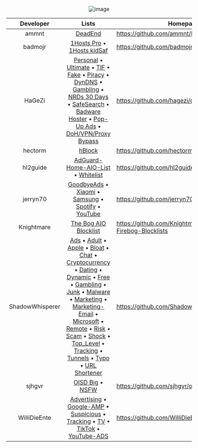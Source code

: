 <div align="center">

![image](https://github.com/KnightmareVIIVIIXC/bigaioblocklist/assets/114373431/8ac66069-e240-48fb-8ab3-5eb97b4eb72f)


| Developer | Lists | Homepage |
|:---:|:---:|---|
| ammnt | [DeadEnd](https://github.com/ammnt/DeadEnd/raw/main/filter.txt) | https://github.com/ammnt/DeadEnd |
| badmojr | [1Hosts Pro](https://o0.pages.dev/Pro/adblock.txt) • [1Hosts kidSaf](https://badmojr.gitlab.io/addons_1hosts/kidSaf/adblock.txt) | https://github.com/badmojr/1Hosts |
| HaGeZi | [Personal](https://github.com/hagezi/dns-blocklists/blob/main/adblock/personal.txt) • [Ultimate](https://raw.githubusercontent.com/hagezi/dns-blocklists/main/adblock/ultimate.txt) • [TIF](https://raw.githubusercontent.com/hagezi/dns-blocklists/main/adblock/tif.txt) • [Fake](https://raw.githubusercontent.com/hagezi/dns-blocklists/main/adblock/fake.txt) • [Piracy](https://raw.githubusercontent.com/hagezi/dns-blocklists/main/adblock/anti.piracy.txt) • [DynDNS](https://raw.githubusercontent.com/hagezi/dns-blocklists/main/adblock/dyndns.txt) • [Gambling](https://raw.githubusercontent.com/hagezi/dns-blocklists/main/adblock/gambling.txt) • [NRDs 30 Days](https://raw.githubusercontent.com/hagezi/dns-blocklists/main/adblock/nrds.30.txt) • [SafeSearch](https://raw.githubusercontent.com/hagezi/dns-blocklists/main/adblock/nosafesearch.txt) • [Badware Hoster](https://raw.githubusercontent.com/hagezi/dns-blocklists/main/adblock/hoster.txt) • [Pop-Up Ads](https://raw.githubusercontent.com/hagezi/dns-blocklists/main/adblock/popupads.txt) • [DoH/VPN/Proxy Bypass](https://raw.githubusercontent.com/hagezi/dns-blocklists/main/adblock/doh-vpn-proxy-bypass.txt) | https://github.com/hagezi/dns-blocklists |
| hectorm | [hBlock](https://hblock.molinero.dev/hosts_adblock.txt) | https://github.com/hectorm/hblock |
| hl2guide | [AdGuard-Home-AIO-List](https://raw.githubusercontent.com/hl2guide/AdGuard-Home-AIO-List/main/aio_blocklist_final.txt) • [Whitelist](https://github.com/hl2guide/AdGuard-Home-Whitelist/blob/main/whitelist.txt) | https://github.com/hl2guide |
| jerryn70 | [GoodbyeAds](https://raw.githubusercontent.com/jerryn70/GoodbyeAds/master/Formats/GoodbyeAds-AdBlock-Filter.txt) • [Xiaomi](https://raw.githubusercontent.com/jerryn70/GoodbyeAds/master/Extension/GoodbyeAds-Xiaomi-Extension.txt) • [Samsung](https://raw.githubusercontent.com/jerryn70/GoodbyeAds/master/Extension/GoodbyeAds-Samsung-AdBlock.txt) • [Spotify](https://raw.githubusercontent.com/jerryn70/GoodbyeAds/master/Extension/GoodbyeAds-Spotify-AdBlock.txt) • [YouTube](https://raw.githubusercontent.com/jerryn70/GoodbyeAds/master/Extension/GoodbyeAds-YouTube-AdBlock.txt)| https://github.com/jerryn70/GoodbyeAds |
| Knightmare | [The Bog AIO Blocklist](https://raw.githubusercontent.com/KnightmareVIIVIIXC/AIO-Firebog-Blocklists/main/hostslists/aiofirebog.txt) | https://github.com/KnightmareVIIVIIXC/AIO-Firebog-Blocklists |
| ShadowWhisperer | [Ads](https://raw.githubusercontent.com/ShadowWhisperer/BlockLists/master/Lists/Ads) • [Adult](https://raw.githubusercontent.com/ShadowWhisperer/BlockLists/master/Lists/Adult) • [Apple](https://raw.githubusercontent.com/ShadowWhisperer/BlockLists/master/Lists/Apple) • [Bloat](https://raw.githubusercontent.com/ShadowWhisperer/BlockLists/master/Lists/Bloat) • [Chat](https://raw.githubusercontent.com/ShadowWhisperer/BlockLists/master/Lists/Chat) • [Cryptocurrency](https://raw.githubusercontent.com/ShadowWhisperer/BlockLists/master/Lists/Cryptocurrency) • [Dating](https://raw.githubusercontent.com/ShadowWhisperer/BlockLists/master/Lists/Dating) • [Dynamic](https://raw.githubusercontent.com/ShadowWhisperer/BlockLists/master/Lists/Dynamic) • [Free](https://raw.githubusercontent.com/ShadowWhisperer/BlockLists/master/Lists/Free) • [Gambling](https://raw.githubusercontent.com/ShadowWhisperer/BlockLists/master/Lists/Gambling) • [Junk](https://raw.githubusercontent.com/ShadowWhisperer/BlockLists/master/Lists/Junk) • [Malware](https://raw.githubusercontent.com/ShadowWhisperer/BlockLists/master/Lists/Malware) • [Marketing](https://raw.githubusercontent.com/ShadowWhisperer/BlockLists/master/Lists/Marketing) • [Marketing-Email](https://raw.githubusercontent.com/ShadowWhisperer/BlockLists/master/Lists/Marketing-Email) • [Microsoft](https://raw.githubusercontent.com/ShadowWhisperer/BlockLists/master/Lists/Microsoft) • [Remote](https://raw.githubusercontent.com/ShadowWhisperer/BlockLists/master/Lists/Remote) • [Risk](https://raw.githubusercontent.com/ShadowWhisperer/BlockLists/master/Lists/Risk) • [Scam](https://raw.githubusercontent.com/ShadowWhisperer/BlockLists/master/Lists/Scam) • [Shock](https://raw.githubusercontent.com/ShadowWhisperer/BlockLists/master/Lists/Shock) • [Top_Level](https://raw.githubusercontent.com/ShadowWhisperer/BlockLists/master/Lists/Top_Level) • [Tracking](https://raw.githubusercontent.com/ShadowWhisperer/BlockLists/master/Lists/Tracking) • [Tunnels](https://raw.githubusercontent.com/ShadowWhisperer/BlockLists/master/Lists/Tunnels) • [Typo](https://raw.githubusercontent.com/ShadowWhisperer/BlockLists/master/Lists/Typo) • [URL Shortener](https://raw.githubusercontent.com/ShadowWhisperer/BlockLists/master/Lists/URL%20Shortener) | https://github.com/ShadowWhisperer/BlockLists |
| sjhgvr | [OISD Big](https://raw.githubusercontent.com/sjhgvr/oisd/main/oisd_big.txt) • [NSFW](https://raw.githubusercontent.com/sjhgvr/oisd/main/oisd_nsfw.txt) | https://github.com/sjhgvr/oisd |
| WilliDieEnte | [Advertising](https://ente.dev/api/blocklist/advertising-hosts) • [Google-AMP](https://ente.dev/api/blocklist/google-amp-hosts) • [Suspicious](https://ente.dev/api/blocklist/suspicious-hosts) • [Tracking](https://ente.dev/api/blocklist/tracking-hosts) • [TV](https://ente.dev/api/blocklist/tv-hosts) • [TikTok](https://ente.dev/api/blocklist/tiktok-hosts) • [YouTube-ADS](https://ente.dev/api/blocklist/youtube-advertising-hosts) | https://github.com/WilliDieEnte/BetterBlocklist |

</div>

